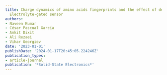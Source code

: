 ```yaml
---
title: Charge dynamics of amino acids fingerprints and the effect of density on FinFET-based
  Electrolyte-gated sensor
authors:
- Naveen Kumar
- César Pascual Garcı́a
- Ankit Dixit
- Ali Rezaei
- Vihar Georgiev
date: '2023-01-01'
publishDate: '2024-01-17T20:45:05.224246Z'
publication_types:
- article-journal
publication: '*Solid-State Electronics*'
---
```

